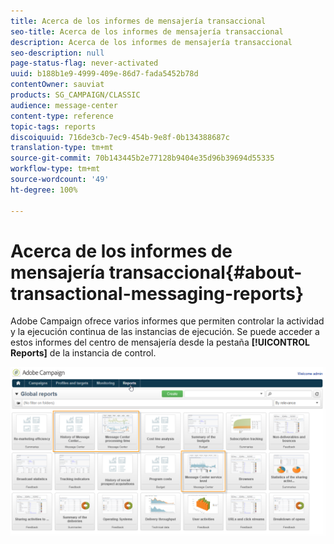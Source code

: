 ```yaml
---
title: Acerca de los informes de mensajería transaccional
seo-title: Acerca de los informes de mensajería transaccional
description: Acerca de los informes de mensajería transaccional
seo-description: null
page-status-flag: never-activated
uuid: b188b1e9-4999-409e-86d7-fada5452b78d
contentOwner: sauviat
products: SG_CAMPAIGN/CLASSIC
audience: message-center
content-type: reference
topic-tags: reports
discoiquuid: 716de3cb-7ec9-454b-9e8f-0b134388687c
translation-type: tm+mt
source-git-commit: 70b143445b2e77128b9404e35d96b39694d55335
workflow-type: tm+mt
source-wordcount: '49'
ht-degree: 100%

---
```



# Acerca de los informes de mensajería transaccional{#about-transactional-messaging-reports}

Adobe Campaign ofrece varios informes que permiten controlar la actividad y la ejecución continua de las instancias de ejecución. Se puede acceder a estos informes del centro de mensajería desde la pestaña **[!UICONTROL Reports]** de la instancia de control.

![](assets/messagecenter_reporting_002.png)

